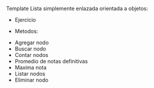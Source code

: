 Template Lista simplemente enlazada orientada a objetos:

* Ejercicio 

* Metodos:
- Agregar nodo
- Buscar nodo
- Contar nodos
- Promedio de notas definitivas
- Maxima nota
- Listar nodos
- Eliminar nodo
